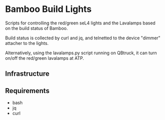 Bamboo Build Lights
===================
Scripts for controlling the red/green seL4 lights and the Lavalamps
based on the build status of Bamboo.

Build status is collected by curl and jq, and telnetted to the device
"dimmer" attacher to the lights.

Alternatively, using the lavalamps.py script running on QBtruck, it
can turn on/off the red/green lavalamps at ATP.

Infrastructure
--------------

Requirements
------------
 - bash
 - jq
 - curl

